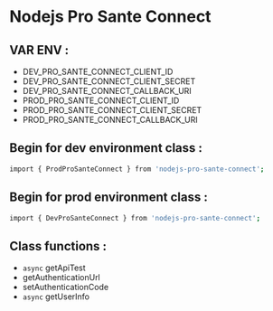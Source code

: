 # Nodejs Pro Sante Connect

## VAR ENV :

* DEV_PRO_SANTE_CONNECT_CLIENT_ID
* DEV_PRO_SANTE_CONNECT_CLIENT_SECRET
* DEV_PRO_SANTE_CONNECT_CALLBACK_URI
* PROD_PRO_SANTE_CONNECT_CLIENT_ID
* PROD_PRO_SANTE_CONNECT_CLIENT_SECRET
* PROD_PRO_SANTE_CONNECT_CALLBACK_URI

## Begin for dev environment class :

```bash
import { ProdProSanteConnect } from 'nodejs-pro-sante-connect';
```

## Begin for prod environment class :

```bash
import { DevProSanteConnect } from 'nodejs-pro-sante-connect';
```

## Class functions :

* `async` getApiTest
* getAuthenticationUrl
* setAuthenticationCode
* `async` getUserInfo
